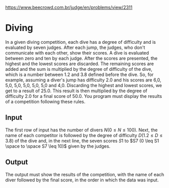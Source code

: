 https://www.beecrowd.com.br/judge/en/problems/view/2311

# Diving

In a given diving competition, each dive has a degree of difficulty and is
evaluated by seven judges. After each jump, the judges, who don't communicate
with each other, show their scores. A dive is evaluated between zero and ten
by each judge. After the scores are presented, the highest and the lowest
scores are discarded. The remaining scores are added and the sum is multiplied
by the degree of difficulty of the dive, which is a number between 1.2 and 3.8
defined before the dive. So, for example, assuming a diver's jump has
difficulty 2.0 and his scores are 6,0, 5,0, 5,0, 5,0, 5,0, 5,0 and 4,0.
Discarding the highest and lowest scores, we get to a result of 25.0. This
result is then multiplied by the degree of difficulty 2.0 for a final score of
50.0. You program must display the results of a competition following these
rules.

## Input

The first row of input has the number of divers $N (0 \leq N \leq 100)$. Next,
the name of each competitor is followed by the degree of difficulty $D (1.2
\leq D \leq 3.8)$ of the dive and, in the next line, the seven scores $S1$ to
$S7 (0 \leq S1 \space to \space S7 \leq 10)$ given by the judges.

## Output

The output must show the results of the competition, with the name of each
diver followed by the final score, in the order in which the data was input.

